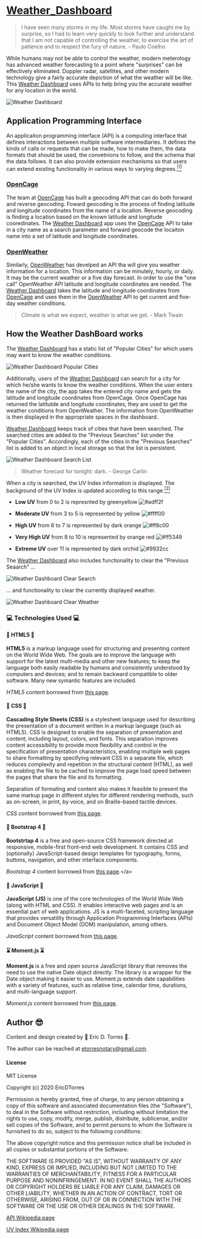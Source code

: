 # [Weather_Dashboard](https://etorres-revature.github.io/Weather_Dashboard/)

> I have seen many storms in my life. Most
> storms have caught me by surprise, so I 
> had to learn very quickly to look further and 
> understand that I am not capable of 
> controlling the weather, to exercise the art
> of patience and to respect the fury of nature.
>          - Paulo Coelho

While humans may not be able to control the weather, modern meterology has advanced weather forecasting to a point where "surprises" can be effectively eliminated.  Doppler radar, satellites, and other modern technology give a fairly accurate depiction of what the weather will be like.  This [Weather Dashboard](https://etorres-revature.github.io/Weather_Dashboard/) uses APIs to help bring you the accurate weather for any location in the world.  

![Weather Dashboard](./assets/images/screenshots/weather-dashboard.png)

## Application Programming Interface 

An applicaiton programming interface (API) is a computing interface that defines interactions between multiple software intermediaries.  It defines the kinds of calls or requests that can be made, how to make them, the data formats that should be used, the convetnions to follow, and the schema that the data follows.  It can also provide extension mechanisms so that users can extend existing functionality in various ways to varying degrees.<a href="#footnote1"><sup>[1]</sup></a>

### [OpenCage](https://opencagedata.com/)

The team at [OpenCage](https://opencagedata.com/) has built a geocoding API that can do both forward and reverse geocoding.  Foward geocoding is the process of finding latitude and longitude coordinates from the name of a location.  Reverse geocoding is finding a location based on the known latitude and longitude cooredinates.  The [Weather Dashboard](https://etorres-revature.github.io/Weather_Dashboard/) app uses the [OpenCage](https://opencagedata.com/) API to take in a city name as a search parameter and forward geocode the locaiton name into a set of latitude and longitude coordinates. 

### [OpenWeather](https://openweathermap.org/)

Similarly, [OpenWeather](https://openweathermap.org/) has develped an API tha will give you weather information for a location.  This information can be minutely, hourly, or daily.  It may be the current weather or a five day forecast.  In order to use the "one call" OpenWeather API latitude and longitude coordinates are needed.  The [Weather Dashboard](https://etorres-revature.github.io/Weather_Dashboard/) takes the latitude and longitude coordinates from [OpenCage](https://opencagedata.com/) and uses them in the [OpenWeather](https://openweathermap.org/) API to get current and five-day weather conditions.

> Climate is what we expect, 
> weather is what we get.
>          - Mark Twain

## How the Weather DashBoard works

The [Weather Dashboard](https://etorres-revature.github.io/Weather_Dashboard/) has a static list of "Popular Cities" for which users may want to know the weather conditions. 

![Weather Dashboard Popular Cities](./assets/images/screenshots/weather-dashboard-popular-cities.png)

Additionally, users of the [Weather Dashboard](https://etorres-revature.github.io/Weather_Dashboard/) can search for a city for which he/she wants to know the weather conditions.  When the user enters the name of the city, the app takes the entered city name and gets the latitude and longitude coordinates from OpenCage.  Once OpenCage has returned the latitutde and longitude coordinates, they are used to get the weather conditions from OpenWeather.  The information from OpenWeather is then displayed in the appropriate spaces in the dashboard.  

[Weather Dashboard](https://etorres-revature.github.io/Weather_Dashboard/) keeps track of cities that have been searched.  The searched cities are added to the "Previous Searches" list under the "Popular Cities".  Accordingly, each of the cities in the "Previous Searches" list is added to an object in local storage so that the list is persistent. 

![Weather Dashboard Search List](./assets/images/screenshots/weather-dashboard-search-list.png)

> Weather forecast for tonight: dark.
>          - George Carlin


When a city is searched, the UV Index information is displayed.  The background of the UV Index is updated according to this range.<a href="#footnote2"><sup>[2]</sup></a>

* **Low UV** from 0 to 2 is represnted by greenyellow ![#adff2f](https://placehold.it/18/adff2f?text=+)

* **Moderate UV** from 3 to 5 is represented by yellow ![#ffff00](https://placehold.it/18/ffff00?text=+)

* **High UV** from 6 to 7 is represented by dark orange ![#ff8c00](https://placehold.it/18/ff8c00?text=+)

* **Very High UV** from 8 to 10 is represented by orange red ![#ff5349](https://placehold.it/18/ff5349?text=+)

* **Extreme UV** over 11 is represented by dark orchid ![#9932cc](https://placehold.it/18/9932cc?text=+)

The [Weather Dashboard](https://etorres-revature.github.io/Weather_Dashboard/) also includes functionality to clear the "Previous Seaarch" ...

![Weather Dashboard Clear Search](./assets/images/screenshots/weather-dashboard-clear-search.png)

... and functionality to clear the currently displayed weather.

![Weather Dashboard Clear Weather](./assets/images/screenshots/weather-dashboard-clear-weather.png)

### :computer: Technologies Used :computer:

#### :memo: HTML5 :memo:

**HTML5** is a markup language used for structuring and presenting content on the World Wide Web.  The goals are to improve the language with support for the latest multi-media and other new features; to keep the language both easily readable by humans and consistently understood by computers and devices; and to remain backward compatible to older software.  Many new symantic features are included.

*HTML5* content borrowed from <a target="_blank" rel="noopener noreferrer">[this page](https://en.wikipedia.org/wiki/HTML5).</a>

#### :art: CSS :art:

**Cascading Style Sheets (CSS)** is a stylesheet language used for describing the presentation of a document written in a markup language (such as HTML5).  CSS is designed to enable the separation of presentation and content; including layout, colors, and fonts.  This separation improves content accessibility to provide more flexibility and control in the specification of presentation characteristics, enabling multiple web pages to share formatting by specifying relevant CSS in a separate file, which reduces complexity and repetition in the structural content (HTML), as well as enabling the file to be cached to improve the page load speed between the pages that share the file and its formatting.

Separation of formating and content also makes it feasible to present the same markup page in different styles for different rendering methods, such as on-screen, in print, by voice, and on Braille-based tactile devices. 

*CSS* content borrowed from <a target="_blank" rel="noopener noreferrer">[this page](https://en.wikipedia.org/wiki/Cascading_Style_Sheets).</a>

#### :shoe: Bootstrap 4 :shoe:

**Bootstrtap 4** is a free and open-source CSS framework directed at responsive, mobile-first front-end web development.  It contains CSS and (optionally) JavaScript-based design templates for typography, forms, buttons, navigation, and other interface components.  

*Bootstrap 4* content borrowed from <a target="_blank" rel="noopener noreferrer">[this page](https://en.wikipedia.org/wiki/Bootstrap_(front-end_framework)).</a>

#### :sparkler: JavaScript :sparkler:

**JavaScript (JS)** is one of the core technologies of the World Wide Web (along with HTML and CSS). It enables interactive web pages and is an essential part of web applications.  JS is a multi-faceted, scripting language that provides versatility through Application Programming Interfaces (APIs) and Document Object Model (DOM) manipulation, among others.

*JavaScript* content borrowed from <a target="_blank" rel="noopener noreferrer">[this page](https://en.wikipedia.org/wiki/JavaScript).</a>

#### :hourglass: Moment.js :hourglass:

**Moment.js** is a free and open source JavaScript library that removes the need to use the native Date object directly.  The library is a wrapper for the Date object making it easier to use.  Moment.js extends date capabilities with a variety of features, such as relative time, calendar time, durations, and multi-language support.  

*Moment.js* content borrowed from <a target="_blank" rel="noopener noreferrer">[this page](https://www.webfx.com/blog/web-design/javascript-dates-moment-js/).

## Author :sunglasses:

Content and design created by :green_heart: Eric D. Torres :green_heart:.  

The author can be reached at etorresnotary@gmail.com. 

#### License

MIT License

Copyright (c) 2020 EricDTorres

Permission is hereby granted, free of charge, to any person obtaining a copy
of this software and associated documentation files (the "Software"), to deal
in the Software without restriction, including without limitation the rights
to use, copy, modify, merge, publish, distribute, sublicense, and/or sell
copies of the Software, and to permit persons to whom the Software is
furnished to do so, subject to the following conditions:

The above copyright notice and this permission notice shall be included in all
copies or substantial portions of the Software.

THE SOFTWARE IS PROVIDED "AS IS", WITHOUT WARRANTY OF ANY KIND, EXPRESS OR
IMPLIED, INCLUDING BUT NOT LIMITED TO THE WARRANTIES OF MERCHANTABILITY,
FITNESS FOR A PARTICULAR PURPOSE AND NONINFRINGEMENT. IN NO EVENT SHALL THE
AUTHORS OR COPYRIGHT HOLDERS BE LIABLE FOR ANY CLAIM, DAMAGES OR OTHER
LIABILITY, WHETHER IN AN ACTION OF CONTRACT, TORT OR OTHERWISE, ARISING FROM,
OUT OF OR IN CONNECTION WITH THE SOFTWARE OR THE USE OR OTHER DEALINGS IN THE
SOFTWARE.

<a name="footnote1">[API Wikipedia page](https://en.wikipedia.org/wiki/API)</a>

<a name="footnote2">[UV Index Wikipedia page](https://en.wikipedia.org/wiki/Ultraviolet_index)</a>
